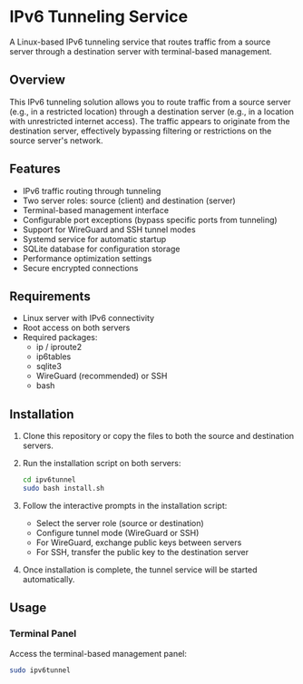 # IPv6 Tunneling Service

A Linux-based IPv6 tunneling service that routes traffic from a source server through a destination server with terminal-based management.

## Overview

This IPv6 tunneling solution allows you to route traffic from a source server (e.g., in a restricted location) through a destination server (e.g., in a location with unrestricted internet access). The traffic appears to originate from the destination server, effectively bypassing filtering or restrictions on the source server's network.

## Features

- IPv6 traffic routing through tunneling
- Two server roles: source (client) and destination (server)
- Terminal-based management interface
- Configurable port exceptions (bypass specific ports from tunneling)
- Support for WireGuard and SSH tunnel modes
- Systemd service for automatic startup
- SQLite database for configuration storage
- Performance optimization settings
- Secure encrypted connections

## Requirements

- Linux server with IPv6 connectivity
- Root access on both servers
- Required packages:
  - ip / iproute2
  - ip6tables
  - sqlite3
  - WireGuard (recommended) or SSH
  - bash

## Installation

1. Clone this repository or copy the files to both the source and destination servers.

2. Run the installation script on both servers:

   ```bash
   cd ipv6tunnel
   sudo bash install.sh
   ```

3. Follow the interactive prompts in the installation script:
   - Select the server role (source or destination)
   - Configure tunnel mode (WireGuard or SSH)
   - For WireGuard, exchange public keys between servers
   - For SSH, transfer the public key to the destination server

4. Once installation is complete, the tunnel service will be started automatically.

## Usage

### Terminal Panel

Access the terminal-based management panel:

```bash
sudo ipv6tunnel
